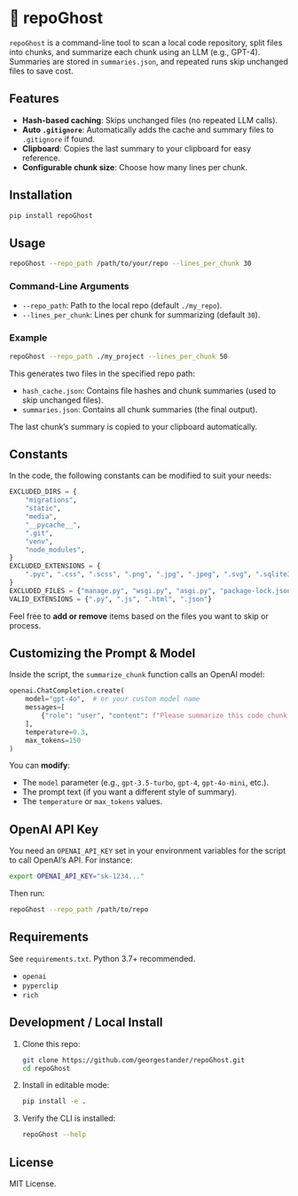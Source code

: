 # 👻 repoGhost

`repoGhost` is a command-line tool to scan a local code repository, split files into chunks, and summarize each chunk using an LLM (e.g., GPT-4). Summaries are stored in `summaries.json`, and repeated runs skip unchanged files to save cost.

## Features

- **Hash-based caching**: Skips unchanged files (no repeated LLM calls).
- **Auto `.gitignore`**: Automatically adds the cache and summary files to `.gitignore` if found.
- **Clipboard**: Copies the last summary to your clipboard for easy reference.
- **Configurable chunk size**: Choose how many lines per chunk.

## Installation

```bash
pip install repoGhost
```


## Usage

```bash
repoGhost --repo_path /path/to/your/repo --lines_per_chunk 30
```

### Command-Line Arguments
- `--repo_path`: Path to the local repo (default `./my_repo`).
- `--lines_per_chunk`: Lines per chunk for summarizing (default `30`).

### Example

```bash
repoGhost --repo_path ./my_project --lines_per_chunk 50
```

This generates two files in the specified repo path:
- `hash_cache.json`: Contains file hashes and chunk summaries (used to skip unchanged files).
- `summaries.json`: Contains all chunk summaries (the final output).

The last chunk’s summary is copied to your clipboard automatically.

## Constants

In the code, the following constants can be modified to suit your needs:

```python
EXCLUDED_DIRS = {
    "migrations",
    "static",
    "media",
    "__pycache__",
    ".git",
    "venv",
    "node_modules",
}
EXCLUDED_EXTENSIONS = {
    ".pyc", ".css", ".scss", ".png", ".jpg", ".jpeg", ".svg", ".sqlite3"
}
EXCLUDED_FILES = {"manage.py", "wsgi.py", "asgi.py", "package-lock.json"}
VALID_EXTENSIONS = {".py", ".js", ".html", ".json"}
```

Feel free to **add or remove** items based on the files you want to skip or process.

## Customizing the Prompt & Model

Inside the script, the `summarize_chunk` function calls an OpenAI model:

```python
openai.ChatCompletion.create(
    model="gpt-4o",  # or your custom model name
    messages=[
        {"role": "user", "content": f"Please summarize this code chunk concisely:\n\n{chunk}"}
    ],
    temperature=0.3,
    max_tokens=150
)
```

You can **modify**:
- The `model` parameter (e.g., `gpt-3.5-turbo`, `gpt-4`, `gpt-4o-mini`, etc.).
- The prompt text (if you want a different style of summary).
- The `temperature` or `max_tokens` values.

## OpenAI API Key

You need an `OPENAI_API_KEY` set in your environment variables for the script to call OpenAI’s API. For instance:

```bash
export OPENAI_API_KEY="sk-1234..."
```

Then run:

```bash
repoGhost --repo_path /path/to/repo
```

## Requirements

See `requirements.txt`. Python 3.7+ recommended.

- `openai`
- `pyperclip`
- `rich`

## Development / Local Install

1. Clone this repo:
   ```bash
   git clone https://github.com/georgestander/repoGhost.git
   cd repoGhost
   ```
2. Install in editable mode:
   ```bash
   pip install -e .
   ```
3. Verify the CLI is installed:
   ```bash
   repoGhost --help
   ```

## License

MIT License.
